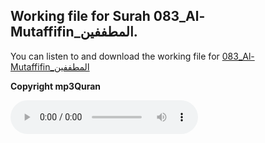 
## Working file for Surah 083_Al-Mutaffifin_المطففين.

You can listen to and download the working file for [083_Al-Mutaffifin_المطففين](https://server9.mp3quran.net/huthifi_qalon/083.mp3)

**Copyright mp3Quran**

<audio controls src="https://server9.mp3quran.net/huthifi_qalon/083.mp3"></audio>
